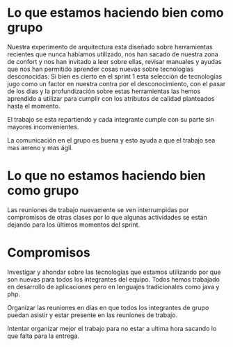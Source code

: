 # Lo que estamos haciendo bien como grupo
Nuestra experimento de arquitectura esta diseñado sobre herramientas recientes que nunca habíamos utilizado, nos han sacado de nuestra zona de confort y nos han invitado a leer sobre ellas, revisar manuales y ayudas que nos han permitido aprender cosas nuevas sobre tecnologías desconocidas. Si bien es cierto en el sprint 1 esta selección de tecnologías jugo como un factor en nuestra contra por el desconocimiento, con el pasar de los días y la profundización sobre estas herramientas las hemos aprendido a utilizar para cumplir con los atributos de calidad planteados hasta el momento.

El trabajo se esta repartiendo y cada integrante cumple con su parte sin mayores inconvenientes.

La comunicación en el grupo es buena y esto ayuda a que el trabajo sea mas ameno y mas ágil.

# Lo que no estamos haciendo bien como grupo
Las reuniones de trabajo nuevamente se ven interrumpidas por compromisos de otras clases por lo que algunas actividades se están dejando para los últimos momentos del sprint.

# Compromisos
Investigar y ahondar sobre las tecnologías que estamos utilizando por que son nuevas para todos los integrantes del equipo. Todos hemos trabajado en desarrollo de aplicaciones pero en lenguajes tradicionales como java y php. 

Organizar las reuniones en días en que todos los integrantes de grupo puedan asistir y estar presente en las reuniones de trabajo.

Intentar organizar mejor el trabajo para no estar a ultima hora sacando lo que falta para la entrega.